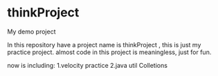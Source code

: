 thinkProject
============

My demo project

In this repository have a project name is thinkProject ,
this is just my practice project.
almost code in this project is meaningless, just for fun.

now is including:
1.velocity practice
2.java util Colletions
